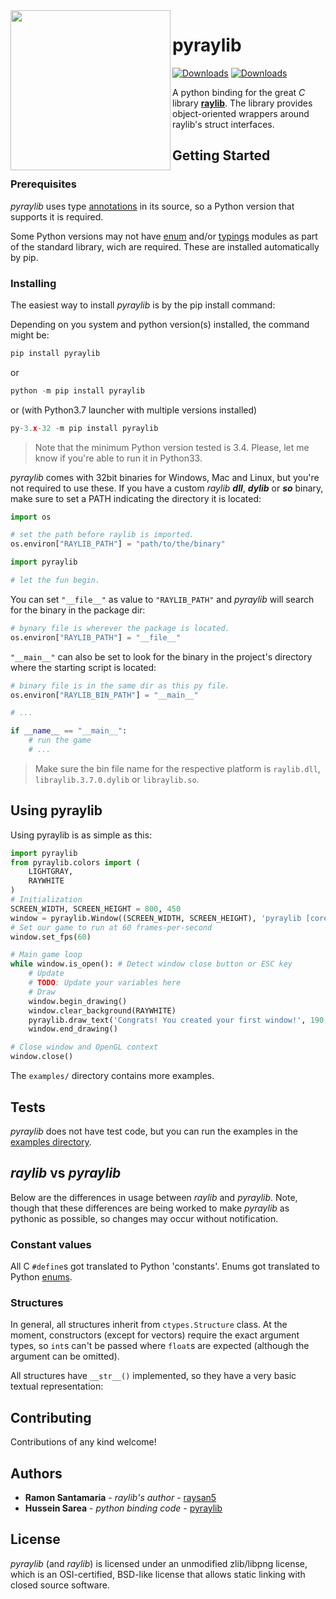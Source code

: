 <img align="left" src="https://github.com/Ho011/pyraylib/blob/main/logo/pyraylib_256x256.png" width=256>

# pyraylib

[![Downloads](https://pepy.tech/badge/pyraylib)](https://pepy.tech/project/pyraylib)
[![Downloads](https://pepy.tech/badge/pyraylib/month)](https://pepy.tech/project/pyraylib)

A python binding for the great _C_ library **[raylib](https://github.com/raysan5/raylib)**.
The library provides object-oriented wrappers around raylib's struct interfaces.

## Getting Started

<!--
These instructions will get you a copy of the project up and running on your local machine for development and testing purposes. See deployment for notes on how to deploy the project on a live system.
-->

### Prerequisites

_pyraylib_ uses type [annotations](https://www.python.org/dev/peps/pep-3107/#id30) in its source, so a Python version that supports it is required.

Some Python versions may not have [enum](https://pypi.org/project/enum/) and/or [typings](https://pypi.org/project/typing/) modules as part of the standard library, wich are required. These are installed automatically by pip.

### Installing

The easiest way to install _pyraylib_ is by the pip install command:

Depending on you system and python version(s) installed, the command might be:

```python
pip install pyraylib
```

or

```python
python -m pip install pyraylib
```

or (with Python3.7 launcher with multiple versions installed)

```python
py-3.x-32 -m pip install pyraylib
```

> Note that the minimum Python version tested is 3.4. Please, let me know if you're able to run it in Python33.

_pyraylib_ comes with 32bit binaries for Windows, Mac and Linux, but you're not required to use these. If you have a custom _raylib_ _**dll**_, _**dylib**_ or _**so**_ binary, make sure to set a PATH indicating the directory it is located:

```python
import os

# set the path before raylib is imported.
os.environ["RAYLIB_PATH"] = "path/to/the/binary"

import pyraylib

# let the fun begin.
```

You can set `"__file__"` as value to `"RAYLIB_PATH"` and _pyraylib_ will search for the binary in the package dir:

```python
# bynary file is wherever the package is located.
os.environ["RAYLIB_PATH"] = "__file__"
```

`"__main__"` can also be set to look for the binary in the project's directory where the starting script is located:

```python
# binary file is in the same dir as this py file.
os.environ["RAYLIB_BIN_PATH"] = "__main__"

# ...

if __name__ == "__main__":
    # run the game
    # ...
```

> Make sure the bin file name for the respective platform is `raylib.dll`, `libraylib.3.7.0.dylib` or `libraylib.so`.

## Using pyraylib

Using pyraylib is as simple as this:

```python
import pyraylib
from pyraylib.colors import (
    LIGHTGRAY,
    RAYWHITE
)
# Initialization
SCREEN_WIDTH, SCREEN_HEIGHT = 800, 450
window = pyraylib.Window((SCREEN_WIDTH, SCREEN_HEIGHT), 'pyraylib [core] example - basic window')
# Set our game to run at 60 frames-per-second
window.set_fps(60)

# Main game loop
while window.is_open(): # Detect window close button or ESC key
    # Update
    # TODO: Update your variables here
    # Draw
    window.begin_drawing()
    window.clear_background(RAYWHITE)
    pyraylib.draw_text('Congrats! You created your first window!', 190, 200, 20, LIGHTGRAY)
    window.end_drawing()

# Close window and OpenGL context
window.close()
```

The `examples/` directory contains more examples.

## Tests

_pyraylib_ does not have test code, but you can run the examples in the [examples directory](https://github.com/Ho011/pyraylib/tree/main/logo/examples).
>
<!--
### Break down into end to end tests

Explain what these tests test and why

```
Give an example
```

### And coding style tests

Explain what these tests test and why

```
Give an example
```

## Deployment

Add additional notes about how to deploy this on a live system

-->

## _raylib_ vs _pyraylib_

Below are the differences in usage between _raylib_ and _pyraylib_. Note, though that these differences are being worked to make _pyraylib_ as pythonic as possible, so changes may occur without notification.

### Constant values

All C `#define`s got translated to Python 'constants'. Enums got translated to
Python [enums](https://docs.python.org/3/library/enum.html).

### Structures

In general, all structures inherit from `ctypes.Structure` class. At the moment, constructors
(except for vectors) require the exact argument types, so `int`s can't be passed
where `float`s are expected (although the argument can be omitted).

All structures have `__str__()` implemented, so they have a very basic textual representation:

## Contributing

Contributions of any kind welcome!

## Authors

* **Ramon Santamaria** - *raylib's author* - [raysan5](https://github.com/raysan5)
* **Hussein Sarea** - *python binding code* - [pyraylib](https://github.com/Ho011/pyraylib)

## License

_pyraylib_ (and _raylib_) is licensed under an unmodified zlib/libpng license, which is an OSI-certified, BSD-like license that allows static linking with closed source software.

<!--
## Acknowledgments

* Hat tip to anyone whose code was used
* Inspiration
* etc
-->
